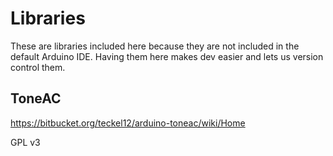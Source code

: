 # Libraries

These are libraries included here because they are not included in the default Arduino IDE. Having them here makes dev easier and lets us version control them.

## ToneAC

https://bitbucket.org/teckel12/arduino-toneac/wiki/Home

GPL v3

